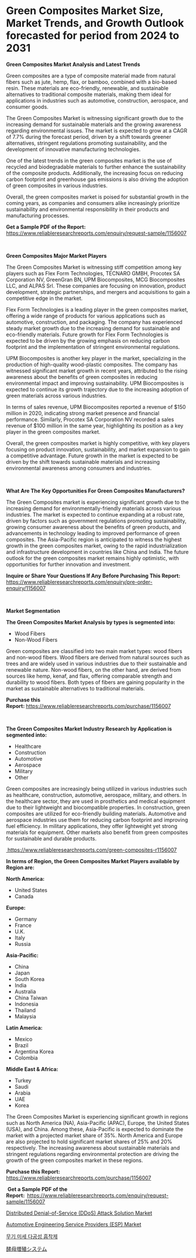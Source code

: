 <p><h1>Green Composites Market Size, Market Trends, and Growth Outlook forecasted for period from 2024 to 2031</h1></p><p><strong>Green Composites Market Analysis and Latest Trends</strong></p>
<p><p>Green composites are a type of composite material made from natural fibers such as jute, hemp, flax, or bamboo, combined with a bio-based resin. These materials are eco-friendly, renewable, and sustainable alternatives to traditional composite materials, making them ideal for applications in industries such as automotive, construction, aerospace, and consumer goods.</p><p>The Green Composites Market is witnessing significant growth due to the increasing demand for sustainable materials and the growing awareness regarding environmental issues. The market is expected to grow at a CAGR of 7.7% during the forecast period, driven by a shift towards greener alternatives, stringent regulations promoting sustainability, and the development of innovative manufacturing technologies.</p><p>One of the latest trends in the green composites market is the use of recycled and biodegradable materials to further enhance the sustainability of the composite products. Additionally, the increasing focus on reducing carbon footprint and greenhouse gas emissions is also driving the adoption of green composites in various industries.</p><p>Overall, the green composites market is poised for substantial growth in the coming years, as companies and consumers alike increasingly prioritize sustainability and environmental responsibility in their products and manufacturing processes.</p></p>
<p><strong>Get a Sample PDF of the Report:&nbsp;</strong> <a href="https://www.reliableresearchreports.com/enquiry/request-sample/1156007">https://www.reliableresearchreports.com/enquiry/request-sample/1156007</a></p>
<p>&nbsp;</p>
<p><strong>Green Composites Major Market Players</strong></p>
<p><p>The Green Composites Market is witnessing stiff competition among key players such as Flex Form Technologies, TECNARO GMBH, Procotex SA Corporation NV, GreenGran BN, UPM Biocomposites, MCG Biocomposites LLC, and ALPAS Srl. These companies are focusing on innovation, product development, strategic partnerships, and mergers and acquisitions to gain a competitive edge in the market.</p><p>Flex Form Technologies is a leading player in the green composites market, offering a wide range of products for various applications such as automotive, construction, and packaging. The company has experienced steady market growth due to the increasing demand for sustainable and eco-friendly materials. Future growth for Flex Form Technologies is expected to be driven by the growing emphasis on reducing carbon footprint and the implementation of stringent environmental regulations.</p><p>UPM Biocomposites is another key player in the market, specializing in the production of high-quality wood-plastic composites. The company has witnessed significant market growth in recent years, attributed to the rising awareness about the benefits of green composites in reducing environmental impact and improving sustainability. UPM Biocomposites is expected to continue its growth trajectory due to the increasing adoption of green materials across various industries.</p><p>In terms of sales revenue, UPM Biocomposites reported a revenue of $150 million in 2020, indicating strong market presence and financial performance. Similarly, Procotex SA Corporation NV recorded a sales revenue of $100 million in the same year, highlighting its position as a key player in the green composites market.</p><p>Overall, the green composites market is highly competitive, with key players focusing on product innovation, sustainability, and market expansion to gain a competitive advantage. Future growth in the market is expected to be driven by the shift towards sustainable materials and increasing environmental awareness among consumers and industries.</p></p>
<p>&nbsp;</p>
<p><strong>What Are The Key Opportunities For Green Composites Manufacturers?</strong></p>
<p><p>The Green Composites market is experiencing significant growth due to the increasing demand for environmentally-friendly materials across various industries. The market is expected to continue expanding at a robust rate, driven by factors such as government regulations promoting sustainability, growing consumer awareness about the benefits of green products, and advancements in technology leading to improved performance of green composites. The Asia-Pacific region is anticipated to witness the highest growth in the green composites market, owing to the rapid industrialization and infrastructure development in countries like China and India. The future outlook for the green composites market remains highly optimistic, with opportunities for further innovation and investment.</p></p>
<p><strong>Inquire or Share Your Questions If Any Before Purchasing This Report:</strong> <a href="https://www.reliableresearchreports.com/enquiry/pre-order-enquiry/1156007">https://www.reliableresearchreports.com/enquiry/pre-order-enquiry/1156007</a></p>
<p>&nbsp;</p>
<p><strong>Market Segmentation</strong></p>
<p><strong>The Green Composites Market Analysis by types is segmented into:</strong></p>
<p><ul><li>Wood Fibers</li><li>Non-Wood Fibers</li></ul></p>
<p><p>Green composites are classified into two main market types: wood fibers and non-wood fibers. Wood fibers are derived from natural sources such as trees and are widely used in various industries due to their sustainable and renewable nature. Non-wood fibers, on the other hand, are derived from sources like hemp, kenaf, and flax, offering comparable strength and durability to wood fibers. Both types of fibers are gaining popularity in the market as sustainable alternatives to traditional materials.</p></p>
<p><strong>Purchase this Report:&nbsp;</strong><a href="https://www.reliableresearchreports.com/purchase/1156007">https://www.reliableresearchreports.com/purchase/1156007</a></p>
<p>&nbsp;</p>
<p><strong>The Green Composites Market Industry Research by Application is segmented into:</strong></p>
<p><ul><li>Healthcare</li><li>Construction</li><li>Automotive</li><li>Aerospace</li><li>Military</li><li>Other</li></ul></p>
<p><p>Green composites are increasingly being utilized in various industries such as healthcare, construction, automotive, aerospace, military, and others. In the healthcare sector, they are used in prosthetics and medical equipment due to their lightweight and biocompatible properties. In construction, green composites are utilized for eco-friendly building materials. Automotive and aerospace industries use them for reducing carbon footprint and improving fuel efficiency. In military applications, they offer lightweight yet strong materials for equipment. Other markets also benefit from green composites for sustainable and durable products.</p></p>
<p><a href="https://www.reliableresearchreports.com/green-composites-r1156007">&nbsp;https://www.reliableresearchreports.com/green-composites-r1156007</a></p>
<p><strong>In terms of Region, the Green Composites Market Players available by Region are:</strong></p>
<p>
    <p> <strong> North America: </strong>
        <ul>
            <li>United States</li>
            <li>Canada</li>
        </ul>
        </p> 
    <p> <strong> Europe: </strong>
        <ul>
            <li>Germany</li>
            <li>France</li>
            <li>U.K.</li>
            <li>Italy</li>
            <li>Russia</li>
        </ul>
        </p> 
    <p> <strong> Asia-Pacific: </strong>
        <ul>
            <li>China</li>
            <li>Japan</li>
            <li>South Korea</li>
            <li>India</li>
            <li>Australia</li>
            <li>China Taiwan</li>
            <li>Indonesia</li>
            <li>Thailand</li>
            <li>Malaysia</li>
        </ul>
        </p> 
    <p> <strong> Latin America: </strong>
        <ul>
            <li>Mexico</li>
            <li>Brazil</li>
            <li>Argentina Korea</li>
            <li>Colombia</li>
        </ul>
        </p> 
    <p> <strong> Middle East & Africa: </strong>
        <ul>
            <li>Turkey</li>
            <li>Saudi</li>
            <li>Arabia</li>
            <li>UAE</li>
            <li>Korea</li>
        </ul>
    </p>
    </p>
<p><p>The Green Composites Market is experiencing significant growth in regions such as North America (NA), Asia-Pacific (APAC), Europe, the United States (USA), and China. Among these, Asia-Pacific is expected to dominate the market with a projected market share of 35%. North America and Europe are also projected to hold significant market shares of 25% and 20% respectively. The increasing awareness about sustainable materials and stringent regulations regarding environmental protection are driving the growth of the green composites market in these regions.</p></p>
<p><strong>Purchase this Report: </strong><a href="https://www.reliableresearchreports.com/purchase/1156007">https://www.reliableresearchreports.com/purchase/1156007</a></p>
<p>&nbsp;<strong>Get a Sample PDF of the Report:&nbsp;&nbsp;</strong><a href="https://www.reliableresearchreports.com/enquiry/request-sample/1156007">https://www.reliableresearchreports.com/enquiry/request-sample/1156007</a></p>
<p><strong></strong></p>
<p><p><a href="https://github.com/LeilaniWyman2021/Market-Research-Report-List-2/blob/main/distributed-denial-of-service-ddos-attack-solution-market.md">Distributed Denial-of-Service (DDoS) Attack Solution Market</a></p><p><a href="https://github.com/okotobwrhuteie/Market-Research-Report-List-3/blob/main/automotive-engineering-service-providers-esp-market.md">Automotive Engineering Service Providers (ESP) Market</a></p><p><a href="https://medium.com/@allanchulist567567jdf/%EB%AC%B4%EA%B8%B0-%EB%AF%B8%EC%86%8C-%EB%8B%A4%EA%B3%B5%EC%84%B1-%ED%9D%A1%EC%B0%A9%EC%A0%9C-%EC%8B%9C%EC%9E%A5-2031%EB%85%84%EA%B9%8C%EC%A7%80%EC%9D%98-%ED%8A%B8%EB%A0%8C%EB%93%9C-%EC%98%88%EC%B8%A1-%EB%B0%8F-%EA%B2%BD%EC%9F%81-%EB%B6%84%EC%84%9D-2226eefe3cc0">무기 미세 다공성 흡착제</a></p><p><a href="https://medium.com/@laceyzemlak1/%E9%85%B5%E6%AF%8D%E5%A2%97%E6%AE%96%E3%82%B7%E3%82%B9%E3%83%86%E3%83%A0%E3%81%AE%E5%B8%82%E5%A0%B4%E3%83%AC%E3%83%9D%E3%83%BC%E3%83%88%E3%81%AF-%E3%81%93%E3%81%AE%E5%B8%82%E5%A0%B4%E3%81%AE%E6%9C%80%E6%96%B0%E3%83%88%E3%83%AC%E3%83%B3%E3%83%89%E3%81%A8%E6%88%90%E9%95%B7%E6%A9%9F%E4%BC%9A%E3%82%92%E6%98%8E%E3%82%89%E3%81%8B%E3%81%AB%E3%81%97%E3%81%A6%E3%81%84%E3%81%BE%E3%81%99-56b14fc5cb3a">酵母増殖システム</a></p></p>